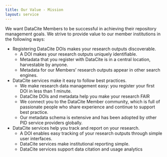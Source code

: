 ```yaml
---
title: Our Value - Mission
layout: service
---
```

We want DataCite Members to be successful in achieving their repository management goals. We strive to provide value to our member institutions in the following ways: 

- Registering DataCite DOIs makes your research outputs discoverable. 
  - A DOI makes your research outputs uniquely identifiable. 
  - Metadata that you register with DataCite is in a central location, harvestable by anyone.
  - Metadata for our Members’ research outputs appear in other search engines.
- DataCite services make it easy to follow best practices. 
  - We make research data management easy: you register your first DOI in less than 1 minute. 
  - DataCite DOIs and metadata help you make your research FAIR
  - We connect you to the DataCite Member community, which is full of passionate people who share experience and continue to support best practice. 
  - Our metadata schema is extensive and has been adopted by other PID service providers globally. 
- DataCite services help you track and report on your research. 
  - A DOI enables easy tracking of your research outputs through simple user interfaces. 
  - DataCite services make institutional reporting simple. 
  - DataCite services support data citation and usage analytics
